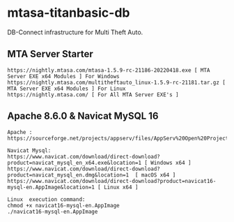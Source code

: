 # mtasa-titanbasic-db
DB-Connect infrastructure for Multi Theft Auto.

MTA Server Starter
----------------------------------------

    https://nightly.mtasa.com/mtasa-1.5.9-rc-21186-20220418.exe [ MTA Server EXE x64 Modules ] For Windows
    https://nightly.mtasa.com/multitheftauto_linux-1.5.9-rc-21181.tar.gz [ MTA Server EXE x64 Modules ] For Linux
    https://nightly.mtasa.com/ [ For All MTA Server EXE's ]
    
Apache 8.6.0 & Navicat MySQL 16
----------------------------------------
    Apache : https://sourceforge.net/projects/appserv/files/AppServ%20Open%20Project/8.6.0/
    
    Navicat Mysql:
    https://www.navicat.com/download/direct-download?product=navicat_mysql_en_x64.exe&location=1 [ Windows x64 ]
    https://www.navicat.com/download/direct-download?product=navicat_mysql_en.dmg&location=1  [ macOS x64 ]
    https://www.navicat.com/download/direct-download?product=navicat16-mysql-en.AppImage&location=1 [ Linux x64 ]
    
    Linux  execution command:
    chmod +x navicat16-mysql-en.AppImage
    ./navicat16-mysql-en.AppImage
